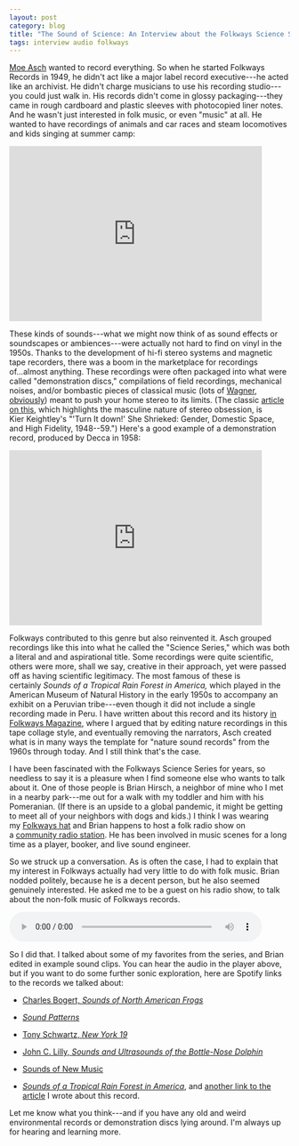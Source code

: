 ```yaml
---
layout: post
category: blog
title: "The Sound of Science: An Interview about the Folkways Science Series"
tags: interview audio folkways
---
```


[Moe Asch](https://en.wikipedia.org/wiki/Moses_Asch) wanted to record everything. So when he started Folkways Records in 1949, he didn't act like a major label record executive---he acted like an archivist. He didn't charge musicians to use his recording studio---you could just walk in. His records didn't come in glossy packaging---they came in rough cardboard and plastic sleeves with photocopied liner notes. And he wasn't just interested in folk music, or even "music" at all. He wanted to have recordings of animals and car races and steam locomotives and kids singing at summer camp:

<iframe width="90%" height="315" src="https://www.youtube.com/embed/6Q6xMlACQjI?start=199" title="YouTube video player" frameborder="0" allow="accelerometer; autoplay; clipboard-write; encrypted-media; gyroscope; picture-in-picture" allowfullscreen></iframe>

These kinds of sounds---what we might now think of as sound effects or soundscapes or ambiences---were actually not hard to find on vinyl in the 1950s. Thanks to the development of hi-fi stereo systems and magnetic tape recorders, there was a boom in the marketplace for recordings of...almost anything. These recordings were often packaged into what were called "demonstration discs," compilations of field recordings, mechanical noises, and/or bombastic pieces of classical music (lots of [Wagner, obviously](https://www.youtube.com/watch?v=Xtv5g-H22VU)) meant to push your home stereo to its limits. (The classic [article on this](https://www.jstor.org/stable/931216), which highlights the masculine nature of stereo obsession, is Kier Keightley's "'Turn It down!' She Shrieked: Gender, Domestic Space, and High Fidelity, 1948--59.") Here's a good example of a demonstration record, produced by Decca in 1958:

<iframe width="90%" height="315" src="https://www.youtube.com/embed/94Ysr0D0Afc" title="YouTube video player" frameborder="0" allow="accelerometer; autoplay; clipboard-write; encrypted-media; gyroscope; picture-in-picture" allowfullscreen></iframe>

Folkways contributed to this genre but also reinvented it. Asch grouped recordings like this into what he called the "Science Series," which was both a literal and and aspirational title. Some recordings were quite scientific, others were more, shall we say, creative in their approach, yet were passed off as having scientific legitimacy. The most famous of these is certainly *Sounds of a Tropical Rain Forest in America,* which played in the American Museum of Natural History in the early 1950s to accompany an exhibit on a Peruvian tribe---even though it did not include a single recording made in Peru. I have written about this record and its history [in Folkways Magazine](https://folkways.si.edu/magazine-fall-winter-2012-when-rains-pours-sounds-tropical-rain-forest-america-birth-science-series/nature-world/music/article/smithsonian), where I argued that by editing nature recordings in this tape collage style, and eventually removing the narrators, Asch created what is in many ways the template for "nature sound records" from the 1960s through today. And I still think that's the case.

I have been fascinated with the Folkways Science Series for years, so needless to say it is a pleasure when I find someone else who wants to talk about it. One of those people is Brian Hirsch, a neighbor of mine who I met in a nearby park---me out for a walk with my toddler and him with his Pomeranian. (If there is an upside to a global pandemic, it might be getting to meet all of your neighbors with dogs and kids.) I think I was wearing my [Folkways hat](https://folkways.si.edu/folkways-trucker-hat) and Brian happens to host a folk radio show on a [community radio station](https://www.wortfm.org/). He has been involved in music scenes for a long time as a player, booker, and live sound engineer.

So we struck up a conversation. As is often the case, I had to explain that my interest in Folkways actually had very little to do with folk music. Brian nodded politely, because he is a decent person, but he also seemed genuinely interested. He asked me to be a guest on his radio show, to talk about the non-folk music of Folkways records.

<audio style="width:90%" controls="" src="http://field-noise-assets.s3-us-east-2.amazonaws.com/science-series-interview.mp3"> 
</audio>

So I did that. I talked about some of my favorites from the series, and Brian edited in example sound clips. You can hear the audio in the player above, but if you want to do some further sonic exploration, here are Spotify links to the records we talked about:

-   [Charles Bogert, ](https://open.spotify.com/album/5tM75Ja4m0O1k6aeWPRwvp?si=otZVU-ivTQ-64S6KxWb0jw)*[Sounds of North American Frogs](https://open.spotify.com/album/5tM75Ja4m0O1k6aeWPRwvp?si=otZVU-ivTQ-64S6KxWb0jw)*

-   *[Sound Patterns](https://open.spotify.com/album/2rFrg7HhrDESvQYDQwhuly?si=MY9J1F_kQRi80GZsYfG8Uw)*

-   [Tony Schwartz, ](https://open.spotify.com/album/4fv4KVrztlveGVlYhLguuw?si=UoDDIKKSR_i4lm2aNUs60A)*[New York 19](https://open.spotify.com/album/4fv4KVrztlveGVlYhLguuw?si=UoDDIKKSR_i4lm2aNUs60A)*

-   [John C. Lilly, ](https://open.spotify.com/album/5HVOhTLWrN19w4cWbHvlPV?si=NFZPQGBTST2iBJE69A8Vrg)*[Sounds and Ultrasounds of the Bottle-Nose Dolphin](https://open.spotify.com/album/5HVOhTLWrN19w4cWbHvlPV?si=NFZPQGBTST2iBJE69A8Vrg)*

-   [Sounds of New Music](https://open.spotify.com/album/6aEhUZsedB7bwUZw0lxPfs?si=ixTSCr7SR1W24tzCbprrwQ)

-   *[Sounds of a Tropical Rain Forest in America](https://open.spotify.com/album/7He5iaq6gpKKyoGwma4dy1?si=9lxRMZGQQVqLZ4vXWU15Rg)*, and [another link to the article](https://folkways.si.edu/magazine-fall-winter-2012-when-rains-pours-sounds-tropical-rain-forest-america-birth-science-series/nature-world/music/article/smithsonian) I wrote about this record.

Let me know what you think---and if you have any old and weird environmental records or demonstration discs lying around. I'm always up for hearing and learning more.
